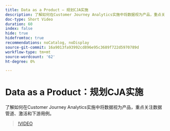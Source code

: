 ```yaml
---
title: Data as a Product — 规划CJA实施
description: 了解如何在Customer Journey Analytics实施中将数据视为产品，重点关注数据管道、激活和下游用例。
doc-type: Short Video
duration: 60
index: false
hide: true
hidefromtoc: true
recommendations: noCatalog, noDisplay
source-git-commit: 16a9013fa93992cd896e95c3689f722d5970789d
workflow-type: tm+mt
source-wordcount: '62'
ht-degree: 0%

---
```



# Data as a Product：规划CJA实施

了解如何在Customer Journey Analytics实施中将数据视为产品，重点关注数据管道、激活和下游用例。

<!-- 62_S113_3442460_59_data-as-a-product-planning-your-cja-implementation -->
>[!VIDEO](https://video.tv.adobe.com/v/3458332/?learn=on&enablevpops=true)
